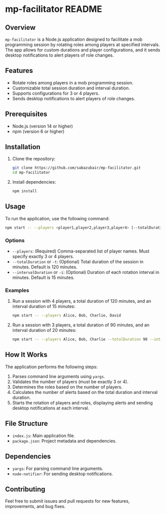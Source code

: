 # mp-facilitator README

## Overview

`mp-facilitator` is a Node.js application designed to facilitate a mob
programming session by rotating roles among players at specified intervals.
The app allows for custom durations and player configurations, and it sends
desktop notifications to alert players of role changes.

## Features

- Rotate roles among players in a mob programming session.
- Customizable total session duration and interval duration.
- Supports configurations for 3 or 4 players.
- Sends desktop notifications to alert players of role changes.

## Prerequisites

- Node.js (version 14 or higher)
- npm (version 6 or higher)

## Installation

1. Clone the repository:

   ```bash
   git clone https://github.com/sabazubair/mp-facilitator.git
   cd mp-facilitator
   ```

2. Install dependencies:

   ```bash
   npm install
   ```

## Usage

To run the application, use the following command:

```bash
npm start -- --players <player1,player2,player3,player4> [--totalDuration <minutes>] [--intervalDuration <minutes>]
```

### Options

- `--players`:
  (Required) Comma-separated list of player names.
  Must specify exactly 3 or 4 players.
- `--totalDuration` or `-t`:
  (Optional) Total duration of the session in minutes.
  Default is 120 minutes.
- `--intervalDuration` or `-i`:
  (Optional) Duration of each rotation interval in minutes.
  Default is 15 minutes.

### Examples

1. Run a session with 4 players, a total duration of 120 minutes, and an
   interval duration of 15 minutes:

   ```bash
   npm start -- --players Alice, Bob, Charlie, David
   ```

2. Run a session with 3 players, a total duration of 90 minutes, and an interval
   duration of 20 minutes:

   ```bash
   npm start -- --players Alice, Bob, Charlie --totalDuration 90 --intervalDuration 20
   ```

## How It Works

The application performs the following steps:

1. Parses command line arguments using `yargs`.
2. Validates the number of players (must be exactly 3 or 4).
3. Determines the roles based on the number of players.
4. Calculates the number of alerts based on the total duration and interval
   duration.
5. Starts the rotation of players and roles, displaying alerts and sending
   desktop notifications at each interval.

## File Structure

- `index.js`:
  Main application file.
- `package.json`:
  Project metadata and dependencies.

## Dependencies

- `yargs`:
  For parsing command line arguments.
- `node-notifier`:
  For sending desktop notifications.

## Contributing

Feel free to submit issues and pull requests for new features, improvements, and
bug fixes.
